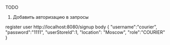 TODO

1) Добавить авторизацию в запросы

register user
http://localhost:8080/signup
body
{
  "username":"courier",
  "password":"1111",
  "userStoreId":1,
  "location": "Moscow",
  "role":"COURIER"
}
